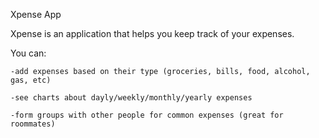 Xpense App

Xpense is an application that helps you keep track of your expenses. 

You can:
  
	-add expenses based on their type (groceries, bills, food, alcohol, gas, etc)
  
	-see charts about dayly/weekly/monthly/yearly expenses
  
	-form groups with other people for common expenses (great for roommates)

  
